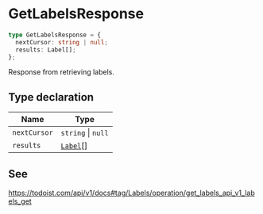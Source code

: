 # GetLabelsResponse

```ts
type GetLabelsResponse = {
  nextCursor: string | null;
  results: Label[];
};
```

Response from retrieving labels.

## Type declaration

| Name | Type |
| ------ | ------ |
| <a id="nextcursor"></a> `nextCursor` | `string` \| `null` |
| <a id="results"></a> `results` | [`Label`](../interfaces/Label.md)[] |

## See

https://todoist.com/api/v1/docs#tag/Labels/operation/get_labels_api_v1_labels_get
